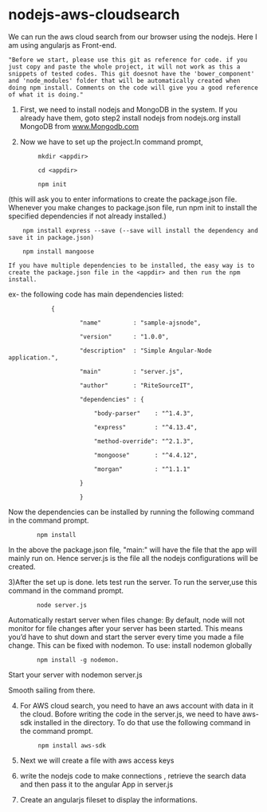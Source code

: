 # nodejs-aws-cloudsearch
 We can run the aws cloud search from our browser using the nodejs. Here I am using angularjs as Front-end.

	"Before we start, please use this git as reference for code. if you just copy and paste the whole project, it will not work as this a snippets of tested codes. This git doesnot have the 'bower_component' and 'node_modules' folder that will be automatically created when doing npm install. Comments on the code will give you a good reference of what it is doing." 
 
1) First, we need to install nodejs and MongoDB in the system. If you already have them, goto step2
      install nodejs from nodejs.org
      install MongoDB from  www.Mongodb.com
2) Now we have to set up the project.In command prompt,
     
		 	mkdir <appdir>
			
			cd <appdir>
      
			npm init  
			
 (this will ask you to enter informations to create the package.json file. Whenever you make changes to package.json file, run npm init to install the specified dependencies if not already installed.)
  	
		npm install express --save (--save will install the dependency and save it in package.json)
	  
		npm install mangoose

	If you have multiple dependencies to be installed, the easy way is to create the package.json file in the <appdir> and then run the npm install. 

   ex- the following code has main dependencies listed: 
		
    			{
		
						"name"         : "sample-ajsnode",

						"version"      : "1.0.0",

						"description"  : "Simple Angular-Node application.",

						"main"         : "server.js",

						"author"       : "RiteSourceIT",

						"dependencies" : {

							"body-parser"    : "^1.4.3",

							"express"        : "^4.13.4",

							"method-override": "^2.1.3",

							"mongoose"       : "^4.4.12",

							"morgan"         : "^1.1.1"

						}

						}

Now the dependencies can be installed by running the following command in the command prompt.
		
			npm install 
    
In the above the package.json file, "main:" will have the file that the app will mainly run on. Hence server.js is the file all the nodejs configurations will be created.  

3)After the set up is done. lets test run the server. To run the server,use this command in the command prompt.

			node server.js

Automatically restart server when files change: By default, node will not monitor for file changes after your server has been started. This means you’d have to shut down and start the server every time you made a file change. This can be fixed with nodemon. To use: install nodemon globally

			npm install -g nodemon. 

Start your server with
			nodemon server.js

Smooth sailing from there.


4) For AWS cloud search, you need to have an aws account with data in it the cloud. Bofore writing the code in the server.js, we need to have aws-sdk installed in the directory. To do that use the following command in the command prompt.

			npm install aws-sdk
		
5) Next we will create a file with aws access keys
6) write the nodejs code to make connections , retrieve the search data  and then pass it to the angular App in server.js
7) Create an angularjs fileset to display the informations.  
 
